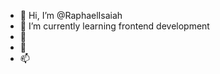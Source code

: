 - 👋 Hi, I’m @RaphaelIsaiah
- 👀 I’m currently learning frontend development
- 🌱 
- 💞️
- 📫

<!---
RaphaelIsaiah/RaphaelIsaiah is a ✨ special ✨ repository because its `README.md` (this file) appears on your GitHub profile.
You can click the Preview link to take a look at your changes.
--->
